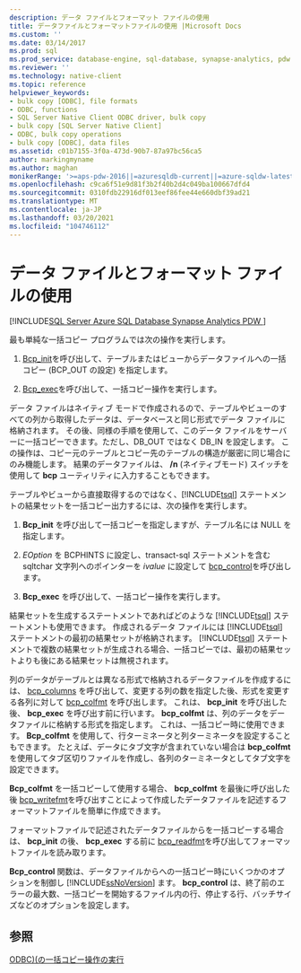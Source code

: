 ```yaml
---
description: データ ファイルとフォーマット ファイルの使用
title: データファイルとフォーマットファイルの使用 |Microsoft Docs
ms.custom: ''
ms.date: 03/14/2017
ms.prod: sql
ms.prod_service: database-engine, sql-database, synapse-analytics, pdw
ms.reviewer: ''
ms.technology: native-client
ms.topic: reference
helpviewer_keywords:
- bulk copy [ODBC], file formats
- ODBC, functions
- SQL Server Native Client ODBC driver, bulk copy
- bulk copy [SQL Server Native Client]
- ODBC, bulk copy operations
- bulk copy [ODBC], data files
ms.assetid: c01b7155-3f0a-473d-90b7-87a97bc56ca5
author: markingmyname
ms.author: maghan
monikerRange: '>=aps-pdw-2016||=azuresqldb-current||=azure-sqldw-latest||>=sql-server-2016||>=sql-server-linux-2017||=azuresqldb-mi-current'
ms.openlocfilehash: c9ca6f51e9d81f3b2f40b2d4c049ba100667dfd4
ms.sourcegitcommit: 0310fdb22916df013eef86fee44e660dbf39ad21
ms.translationtype: MT
ms.contentlocale: ja-JP
ms.lasthandoff: 03/20/2021
ms.locfileid: "104746112"
---
```

# <a name="using-data-files-and-format-files"></a>データ ファイルとフォーマット ファイルの使用
[!INCLUDE[SQL Server Azure SQL Database Synapse Analytics PDW ](../../includes/applies-to-version/sql-asdb-asdbmi-asa-pdw.md)]

  最も単純な一括コピー プログラムでは次の操作を実行します。  
  
1.  [Bcp_init](../../relational-databases/native-client-odbc-extensions-bulk-copy-functions/bcp-init.md)を呼び出して、テーブルまたはビューからデータファイルへの一括コピー (BCP_OUT の設定) を指定します。  
  
2.  [Bcp_exec](../../relational-databases/native-client-odbc-extensions-bulk-copy-functions/bcp-exec.md)を呼び出して、一括コピー操作を実行します。  
  
 データ ファイルはネイティブ モードで作成されるので、テーブルやビューのすべての列から取得したデータは、データベースと同じ形式でデータ ファイルに格納されます。 その後、同様の手順を使用して、このデータ ファイルをサーバーに一括コピーできます。ただし、DB_OUT ではなく DB_IN を設定します。 この操作は、コピー元のテーブルとコピー先のテーブルの構造が厳密に同じ場合にのみ機能します。 結果のデータファイルは、 **/n** (ネイティブモード) スイッチを使用して **bcp** ユーティリティに入力することもできます。  
  
 テーブルやビューから直接取得するのではなく、[!INCLUDE[tsql](../../includes/tsql-md.md)] ステートメントの結果セットを一括コピー出力するには、次の操作を実行します。  
  
1.  **Bcp_init** を呼び出して一括コピーを指定しますが、テーブル名には NULL を指定します。  
  
2.  *EOption* を BCPHINTS に設定し、transact-sql ステートメントを含む sqltchar 文字列へのポインターを *ivalue* に設定して [bcp_control](../../relational-databases/native-client-odbc-extensions-bulk-copy-functions/bcp-control.md)を呼び出します。  
  
3.  **Bcp_exec** を呼び出して、一括コピー操作を実行します。  

 結果セットを生成するステートメントであればどのような [!INCLUDE[tsql](../../includes/tsql-md.md)] ステートメントも使用できます。 作成されるデータ ファイルには [!INCLUDE[tsql](../../includes/tsql-md.md)] ステートメントの最初の結果セットが格納されます。 [!INCLUDE[tsql](../../includes/tsql-md.md)] ステートメントで複数の結果セットが生成される場合、一括コピーでは、最初の結果セットよりも後にある結果セットは無視されます。  
  
 列のデータがテーブルとは異なる形式で格納されるデータファイルを作成するには、 [bcp_columns](../../relational-databases/native-client-odbc-extensions-bulk-copy-functions/bcp-columns.md) を呼び出して、変更する列の数を指定した後、形式を変更する各列に対して [bcp_colfmt](../../relational-databases/native-client-odbc-extensions-bulk-copy-functions/bcp-colfmt.md) を呼び出します。 これは、 **bcp_init** を呼び出した後、 **bcp_exec** を呼び出す前に行います。 **bcp_colfmt** は、列のデータをデータファイルに格納する形式を指定します。 これは、一括コピー時に使用できます。 **Bcp_colfmt** を使用して、行ターミネータと列ターミネータを設定することもできます。 たとえば、データにタブ文字が含まれていない場合は **bcp_colfmt** を使用してタブ区切りファイルを作成し、各列のターミネータとしてタブ文字を設定できます。  
  
 **Bcp_colfmt** を一括コピーして使用する場合、 **bcp_colfmt** を最後に呼び出した後 [bcp_writefmt](../../relational-databases/native-client-odbc-extensions-bulk-copy-functions/bcp-writefmt.md)を呼び出すことによって作成したデータファイルを記述するフォーマットファイルを簡単に作成できます。  
  
 フォーマットファイルで記述されたデータファイルからを一括コピーする場合は、 **bcp_init** の後、 **bcp_exec** する前に [bcp_readfmt](../../relational-databases/native-client-odbc-extensions-bulk-copy-functions/bcp-readfmt.md)を呼び出してフォーマットファイルを読み取ります。  
  
 **Bcp_control** 関数は、データファイルからへの一括コピー時にいくつかのオプションを制御し [!INCLUDE[ssNoVersion](../../includes/ssnoversion-md.md)] ます。 **bcp_control** は、終了前のエラーの最大数、一括コピーを開始するファイル内の行、停止する行、バッチサイズなどのオプションを設定します。  
  
## <a name="see-also"></a>参照  
 [ODBC&#41;&#40;の一括コピー操作の実行 ](../../relational-databases/native-client-odbc-bulk-copy-operations/performing-bulk-copy-operations-odbc.md)  
  
  
